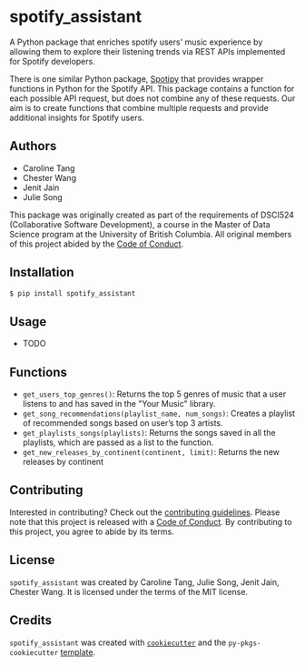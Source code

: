 # spotify_assistant

A Python package that enriches spotify users' music experience by allowing them to explore their listening trends via REST APIs implemented for Spotify developers.

There is one similar Python package, [Spotipy](https://github.com/spotipy-dev/spotipy) that provides wrapper functions in Python for the Spotify API. This package contains a function for each possible API request, but does not combine any of these requests. Our aim is to create functions that combine multiple requests and provide additional insights for Spotify users.

## Authors
- Caroline Tang
- Chester Wang
- Jenit Jain
- Julie Song

This package was originally created as part of the requirements of DSCI524 (Collaborative Software Development), a course in the Master of Data Science program at the University of British Columbia. All original members of this project abided by the [Code of Conduct](CONDUCT.md).

## Installation

```bash
$ pip install spotify_assistant
```

## Usage

- TODO

## Functions

- `get_users_top_genres()`: Returns the top 5 genres of music that a user listens to and has saved in the "Your Music" library.
- `get_song_recommendations(playlist_name, num_songs)`: Creates a playlist of recommended songs based on user’s top 3 artists.
- `get_playlists_songs(playlists)`: Returns the songs saved in all the playlists, which are passed as a list to the function.
- `get_new_releases_by_continent(continent, limit)`: Returns the new releases by continent

## Contributing

Interested in contributing? Check out the [contributing guidelines](CONTRIBUTING.md). Please note that this project is released with a [Code of Conduct](CONDUCT.md). By contributing to this project, you agree to abide by its terms.

## License

`spotify_assistant` was created by Caroline Tang, Julie Song, Jenit Jain, Chester Wang. It is licensed under the terms of the MIT license.

## Credits

`spotify_assistant` was created with [`cookiecutter`](https://cookiecutter.readthedocs.io/en/latest/) and the `py-pkgs-cookiecutter` [template](https://github.com/py-pkgs/py-pkgs-cookiecutter).
